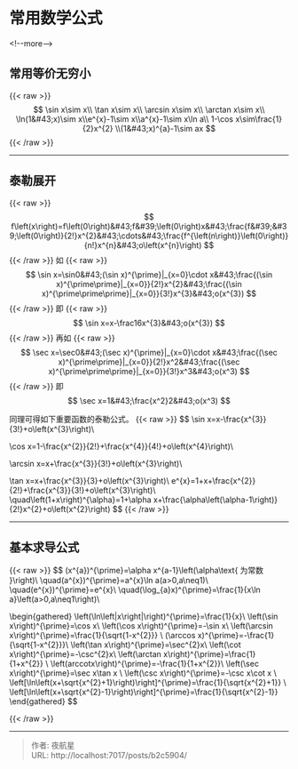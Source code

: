 # 常用数学公式


&lt;!--more--&gt;

## 常用等价无穷小
{{&lt; raw &gt;}}
$$
\sin x\sim x\\
\tan x\sim x\\ \arcsin x\sim x\\ \arctan x\sim x\\ \ln(1&#43;x)\sim x\\e^{x}-1\sim x\\a^{x}-1\sim x\ln a\\ 1-\cos x\sim\frac{1}{2}x^{2} \\(1&#43;x)^{a}-1\sim ax
$$
{{&lt; /raw &gt;}}

----------

## 泰勒展开
{{&lt; raw &gt;}}
$$
f\left(x\right)=f\left(0\right)&#43;f&#39;\left(0\right)x&#43;\frac{f&#39;&#39;\left(0\right)}{2!}x^{2}&#43;\cdots&#43;\frac{f^{\left(n\right)}\left(0\right)}{n!}x^{n}&#43;o\left(x^{n}\right)
$$
{{&lt; /raw &gt;}}
如
{{&lt; raw &gt;}}
$$
\sin x=\sin0&#43;(\sin x)^{\prime}|_{x=0}\cdot x&#43;\frac{(\sin x)^{\prime\prime}|_{x=0}}{2!}x^{2}&#43;\frac{(\sin x)^{\prime\prime\prime}|_{x=0}}{3!}x^{3}&#43;o(x^{3})
$$
{{&lt; /raw &gt;}}
即
{{&lt; raw &gt;}}
$$
\sin x=x-\frac16x^{3}&#43;o(x^{3})
$$
{{&lt; /raw &gt;}}
再如
{{&lt; raw &gt;}}
$$
\sec x=\sec0&#43;(\sec x)^{\prime}|_{x=0}\cdot x&#43;\frac{(\sec x)^{\prime\prime}|_{x=0}}{2!}x^2&#43;\frac{(\sec x)^{\prime\prime\prime}|_{x=0}}{3!}x^3&#43;o(x^3)
$$
{{&lt; /raw &gt;}}
即
$$
\sec x=1&#43;\frac{x^2}2&#43;o(x^3)
$$

同理可得如下重要函数的泰勒公式。
{{&lt; raw &gt;}}
$$
\sin x=x-\frac{x^{3}}{3!}&#43;o\left(x^{3}\right)\\

\cos x=1-\frac{x^{2}}{2!}&#43;\frac{x^{4}}{4!}&#43;o\left(x^{4}\right)\\

\arcsin x=x&#43;\frac{x^{3}}{3!}&#43;o\left(x^{3}\right)\\

\tan x=x&#43;\frac{x^{3}}{3}&#43;o\left(x^{3}\right)\\
e^{x}=1&#43;x&#43;\frac{x^{2}}{2!}&#43;\frac{x^{3}}{3!}&#43;o\left(x^{3}\right)\\ \quad\left(1&#43;x\right)^{\alpha}=1&#43;\alpha x&#43;\frac{\alpha\left(\alpha-1\right)}{2!}x^{2}&#43;o\left(x^{2}\right)
$$
{{&lt; /raw &gt;}}

----------

## 基本求导公式
{{&lt; raw &gt;}}
$$
(x^{a})^{\prime}=\alpha x^{a-1}\left(\alpha\text{ 为常数 }\right)\\
\quad(a^{x})^{\prime}=a^{x}\ln a(a&gt;0,a\neq1)\\ \quad(e^{x})^{\prime}=e^{x}\\ 
\quad(\log_{a}x)^{\prime}=\frac{1}{x\ln a}\left(a&gt;0,a\neq1\right)\\

\begin{gathered}
\left(\ln\left|x\right|\right)^{\prime}=\frac{1}{x}\\ 
\left(\sin x\right)^{\prime}=\cos x\\ 
\left(\cos x\right)^{\prime}=-\sin x\\ 
\left(\arcsin x\right)^{\prime}=\frac{1}{\sqrt{1-x^{2}}} \\
(\arccos x)^{\prime}=-\frac{1}{\sqrt{1-x^{2}}}\\
\left(\tan x\right)^{\prime}=\sec^{2}x\\ 
\left(\cot x\right)^{\prime}=-\csc^{2}x\\ 
\left(\arctan x\right)^{\prime}=\frac{1}{1&#43;x^{2}} \\
\left(arccotx\right)^{\prime}=-\frac{1}{1&#43;x^{2}}\\ 
\left(\sec x\right)^{\prime}=\sec x\tan x \\ 
\left(\csc x\right)^{\prime}=-\csc x\cot x \\
\left[\ln\left(x&#43;\sqrt{x^{2}&#43;1}\right)\right]^{\prime}=\frac{1}{\sqrt{x^{2}&#43;1}} \\ 
\left[\ln\left(x&#43;\sqrt{x^{2}-1}\right)\right]^{\prime}=\frac{1}{\sqrt{x^{2}-1}} 
\end{gathered}
$$

{{&lt; /raw &gt;}}


---

> 作者: 夜航星  
> URL: http://localhost:7017/posts/b2c5904/  

